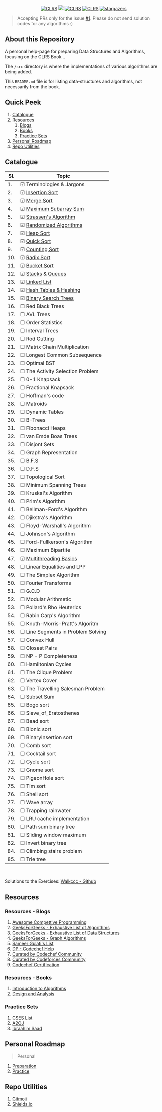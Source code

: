 <p align="center">
  <a href=""><img src="https://img.shields.io/badge/Algorithms-CLRS-red" alt="CLRS"></a>
  <a href="https://github.com/singhayushh/_algorithms/network/members"><img src="https://img.shields.io/github/repo-size/singhayushh/_algorithms?label=Repo%20Size"></a>
  <a href="https://github.com/singhayushh/_algorithms#catalogue"><img src="https://img.shields.io/badge/Progress-15/64-safron" alt="CLRS"></a>
  <a href="https://github.com/singhayushh/_algorithms/tree/master/src"><img src="https://img.shields.io/github/languages/top/singhayushh/_algorithms?color=orange&label=Java" alt="CLRS"></a>
  <a href="https://github.com/singhayushh/_algorithms/stargazers"><img src="https://img.shields.io/github/stars/singhayushh/_algorithms?color=yellowgreen&label=Stargazers&logo=github" alt="stargazers"></a>
</p>

> Accepting PRs only for the issue [#1](https://github.com/singhayushh/book_CLRS/issues/1). Please do not send solution codes for any algorithms :)

## About this Repository
A personal help-page for preparing Data Structures and Algorithms, focusing on the CLRS Book...

The `/src` directory is where the implementations of various algorithms are being added.

This `README.md` file is for listing data-structures and algorithms, not necessarily from the book.

## Quick Peek

1. [Catalogue](#catalogue)
2. [Resources](#resources)
    1. [Blogs](#resources---blogs)
    2. [Books](#resources---books)
    3. [Practice Sets](#practice-sets)
3. [Personal Roadmap](#personal-roadmap)
4. [Repo Utilities](#repo-utilities)

## Catalogue

| Sl. | Topic | 
|---|---|
| 1. | &#9745; Terminologies & Jargons |
| 2. | &#9745; [Insertion Sort](https://github.com/singhayushh/_Introduction_to_algorithms/blob/master/src/_insertionSort.java)  |
| 3. | &#9745; [Merge Sort](https://github.com/singhayushh/_Introduction_to_algorithms/blob/master/src/_mergeSort.java) |
| 4. | &#9745; [Maximum Subarray Sum](https://github.com/singhayushh/_Introduction_to_algorithms/blob/master/src/_maximumSubarray.java) |
| 5. | &#9745; [Strassen's Algorithm](https://github.com/singhayushh/_Introduction_to_algorithms/blob/master/src/_strassen.java) |
| 6. | &#9745; [Randomized Algorithms](https://github.com/singhayushh/_Introduction_to_algorithms/blob/master/src/_random.java) |
| 7. | &#9745; [Heap Sort](https://github.com/singhayushh/_Introduction_to_algorithms/blob/master/src/_heapSort.java) |
| 8. | &#9745; [Quick Sort](https://github.com/singhayushh/_Introduction_to_algorithms/blob/master/src/_quickSort.java)  |
| 9. | &#9745; [Counting Sort](https://github.com/singhayushh/_Introduction_to_algorithms/blob/master/src/_countingSort.java)  |
| 10. | &#9745; [Radix Sort](https://github.com/singhayushh/_Introduction_to_algorithms/blob/master/src/_radixSort.java)  |
| 11. | &#9745; [Bucket Sort](https://github.com/singhayushh/_Introduction_to_algorithms/blob/master/src/_bucketSort.java) |
| 12. | &#9745; [Stacks](https://github.com/singhayushh/_Introduction_to_algorithms/blob/master/src/_stack.java) & [Queues](https://github.com/singhayushh/_Introduction_to_algorithms/blob/master/src/_queue.java) |
| 13. | &#9745; [Linked List](https://github.com/singhayushh/_Introduction_to_algorithms/blob/master/src/_customLinkedList.java) |
| 14. | &#9745; [Hash Tables & Hashing](https://github.com/singhayushh/_Introduction_to_algorithms/blob/master/src/_hashing.java) |
| 15. | &#9745; [Binary Search Trees](https://github.com/singhayushh/_Introduction_to_algorithms/blob/master/src/_binaryTree.java) |
| 16. | &#9744; Red Black Trees |
| 17. | &#9744; AVL Trees |
| 18. | &#9744; Order Statistics |
| 19. | &#9744; Interval Trees |
| 20. | &#9744; Rod Cutting |
| 21. | &#9744; Matrix Chain Multiplication |
| 22. | &#9744; Longest Common Subsequence |
| 23. | &#9744; Optimal BST |
| 24. | &#9744; The Activity Selection Problem |
| 25. | &#9744; 0-1 Knapsack |
| 26. | &#9744; Fractional Knapsack |
| 27. | &#9744; Hoffman's code |
| 28. | &#9744; Matroids |
| 29. | &#9744; Dynamic Tables |
| 30. | &#9744; B-Trees |
| 31. | &#9744; Fibonacci Heaps |
| 32. | &#9744; van Emde Boas Trees |
| 33. | &#9744; Disjont Sets |
| 34. | &#9744; Graph Representation |
| 35. | &#9744; B.F.S |
| 36. | &#9744; D.F.S |
| 37. | &#9744; Topological Sort |
| 38. | &#9744; Minimum Spanning Trees |
| 39. | &#9744; Kruskal's Algorithm |
| 40. | &#9744; Prim's Algorithm |
| 41. | &#9744; Bellman-Ford's Algorithm |
| 42. | &#9744; Djikstra's Algorithm |
| 43. | &#9744; Floyd-Warshall's Algorithm |
| 44. | &#9744; Johnson's Algorithm |
| 45. | &#9744; Ford-Fullkerson's Algorithm |
| 46. | &#9744; Maximum Bipartite |
| 47. | &#9745; [Multithreading Basics](https://github.com/singhayushh/_Introduction_to_algorithms/blob/master/src/MultiThreading.java) |
| 48. | &#9744; Linear Equalities and LPP |
| 49. | &#9744; The Simplex Algorithm |
| 50. | &#9744; Fourier Transforms |
| 51. | &#9744; G.C.D |
| 52. | &#9744; Modular Arithmetic |
| 53. | &#9744; Pollard's Rho Heuterics |
| 54. | &#9744; Rabin Carp's Algorithm |
| 55. | &#9744; Knuth-Morris-Pratt's Algoritm |
| 56. | &#9744; Line Segments in Problem Solving |
| 57. | &#9744; Convex Hull |
| 58. | &#9744; Closest Pairs |
| 59. | &#9744; NP - P Completeness |
| 60. | &#9744; Hamiltonian Cycles |
| 61. | &#9744; The Clique Problem |
| 62. | &#9744; Vertex Cover |
| 63. | &#9744; The Travelling Salesman Problem |
| 64. | &#9744; Subset Sum |
| 65. | &#9744; Bogo sort|
| 66. | &#9744; Sieve_of_Eratosthenes |
| 67. | &#9744; Bead sort|
| 68. | &#9744; Bionic sort|
| 69. | &#9744; BinaryInsertion sort|
| 70. | &#9744; Comb sort|
| 71. | &#9744; Cocktail sort|
| 72. | &#9744; Cycle sort|
| 73. | &#9744; Gnome sort|
| 74. | &#9744; PigeonHole sort|
| 75. | &#9744; Tim sort|
| 76. | &#9744; Shell sort|
| 77. | &#9744; Wave array|
| 78. | &#9744; Trapping rainwater|
| 79. | &#9744; LRU cache implementation|
| 80. | &#9744; Path sum binary tree|
| 81. | &#9744; Sliding window maximum|
| 82. | &#9744; Invert binary tree|
| 84. | &#9744; Climbing stairs problem|
| 85. | &#9744; Trie tree|

<br>

Solutions to the Exercises: [Walkccc - Github](https://walkccc.github.io/CLRS)

## Resources

### Resources - Blogs

1. [Awesome Compettive Programming](https://github.com/lnishan/awesome-competitive-programming)
2. [GeeksForGeeks - Exhaustive List of Algorithms](https://www.geeksforgeeks.org/fundamentals-of-algorithms/)
3. [GeeksForGeeks - Exhaustive List of Data Structures](https://www.geeksforgeeks.org/data-structures/)
4. [GeeksForGeeks - Graph Algorithms](https://www.geeksforgeeks.org/graph-data-structure-and-algorithms/)
5. [Sameer Gulati's List](https://discuss.codechef.com/t/data-structures-and-algorithms/6599)
6. [DP - Codechef Help](https://discuss.codechef.com/t/hello-there-i-am-having-hard-time-dealing-with-dp-problems-can-you-help-me-get-started-with-them/68110/7)
7. [Curated by Codechef Community](https://discuss.codechef.com/t/what-are-the-must-known-algorithms-for-online-programming-contests/2717)
8. [Curated by Codeforces Community](http://codeforces.com/blog/entry/13529)
9. [Codechef Certification](https://www.codechef.com/certification/data-structures-and-algorithms/prepare)

### Resources - Books

1. [Introduction to Algorithms]()
2. [Design and Analysis](http://www.personal.kent.edu/~rmuhamma/Algorithms/algorithm.html)

### Practice Sets

1. [CSES List](https://cses.fi/problemset/list)
2. [A2OJ](https://a2oj.com/ladders)
3. [Ibraahim Saad](https://docs.google.com/spreadsheets/d/1SYsihU8c29GM8dsyZdniAbrLKSHLHYUZrguvOok3B1s/edit?usp=sharing)

## Personal Roadmap
> Personal
1. [Preparation](https://www.protectedtext.com/roadmap-red)
2. [Practice](https://www.protectedtext.com/techniques-red)

## Repo Utilities
1. [Gitmoji](https://gitmoji.carloscuesta.me/)
2. [Shields.io](https://shields.io/)
